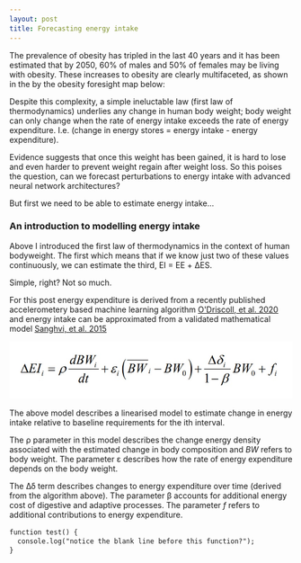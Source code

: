 ```yaml
---
layout: post
title: Forecasting energy intake
---
```


The prevalence of obesity has tripled in the last 40 years and it has been estimated that by 2050, 60% of males and 50% of females may be living with obesity. These increases to obesity are clearly multifaceted, as shown in the by the obesity foresight map below: 

Despite this complexity, a simple ineluctable law (first law of thermodynamics) underlies any change in human body weight; body weight can only change when the rate of energy intake exceeds the rate of energy expenditure. I.e. (change in energy stores = energy intake - energy expenditure). 

Evidence suggests that once this weight has been gained, it is hard to lose and even harder to prevent weight regain after weight loss. So this poises the question, can we forecast perturbations to energy intake with advanced neural network architectures? 

But first we need to be able to estimate energy intake...   

### An introduction to modelling energy intake

Above I introduced the first law of thermodynamics in the context of human bodyweight. The first which means that if we know just two of these values continuously, we can estimate the third, EI = EE + ΔES. 

Simple, right? Not so much.  

For this post energy expenditure is derived from a recently published accelerometery based machine learning algorithm  [O'Driscoll, et al. 2020](https://www.tandfonline.com/doi/full/10.1080/02640414.2020.1746088) and energy intake can be approximated from a validated mathematical model [Sanghvi, et al. 2015](https://academic.oup.com/ajcn/article/102/2/353/4564610)   

![Mathematical model of energy intake](/images/mei.jpg)

The above model describes a linearised model to estimate change in energy intake relative to baseline requirements for the ith interval. 

The ρ parameter in this model describes the change energy density associated with the estimated change in body composition and *BW* refers to body weight. The parameter ε describes how the rate of energy expenditure depends on the body weight. 

The Δδ term describes changes to energy expenditure over time (derived from the algorithm above). The parameter β accounts for additional energy cost of digestive and adaptive processes. The parameter *f* refers to additional contributions to energy expenditure.


```
function test() {
  console.log("notice the blank line before this function?");
}
```
